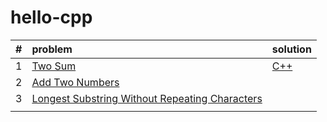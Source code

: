 # hello-cpp
|#| problem  | solution  |
|:---------------|:---------------|:---------------|
|1|[Two Sum](https://leetcode.com/problems/two-sum/description/)|[C++](https://leetcode.com/submissions/detail/96072517/)|
|2|[Add Two Numbers](https://leetcode.com/problems/add-two-numbers/description/)||
|3|[Longest Substring Without Repeating Characters](https://leetcode.com/problems/longest-substring-without-repeating-characters/description/)||
||||
